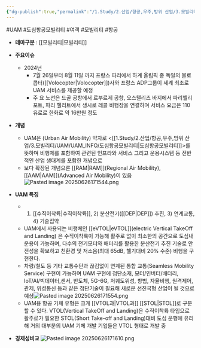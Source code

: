 ```yaml
---
{"dg-publish":true,"permalink":"/1.Study/2.산업/항공,우주,방위 산업/3.모빌리티/UAM/UAM/","created":"2024-11-20T21:02:29.658+09:00","updated":"2025-06-26T17:16:12.570+09:00"}
---
```


#UAM #도심항공모빌리티 #여객 #모빌리티 #항공 


- **테마구분** : [[모빌리티\|모빌리티]]

- **주요이슈**
	- 2024년
		- 7월 26일부터 8월 11일 까지 프랑스 파리에서 하계 올림픽 중 독일의 볼로콥터([[Volocopter\|Volocopter]])사와 프랑스 ADP그룹이 세계 최초로 UAM 서비스를 제공할 예정
		-  주 요 노선은 드골 공항에서 르부르제 공항, 오스텔리츠 바지에서 파리헬리포트, 파리 헬리트에서 생시로 레콜 비행장을 연결하며 서비스 요금은 110유로로 한화로 약 16만원 정도

- **개념**
	- UAM은 (Urban Air Mobility) 약자로 <[[1.Study/2.산업/항공,우주,방위 산업/3.모빌리티/UAM/UAM_INFO/도심항공모빌리티\|도심항공모빌리티]]>를 뜻하며 비행체를 포함하여 관련된 인프라와 서비스 그리고 운용시스템 등 전반적인 산업 생태계를 포함한 개념으로
	- 보다 확장된 개념으론 [[RAM\|RAM]](Regional Air Mobility), [[AAM\|AAM]](Advanced Air Mobility)이 있음![Pasted image 20250626171544.png](/img/user/attachments/Pasted%20image%2020250626171544.png)


- **UAM 특징**
	-  1) [[수직이착륙\|수직이착륙]], 2) 분산전기([[DEP\|DEP]]) 추진, 3) 연계교통, 4) 기술집약
	- UAM에서 사용되는 비행체인 [[eVTOL\|eVTOL]](electric Vertical TakeOff and Landing) 은 수직이착륙이 가능해 활주로 없이 최소한의 공간으로 도심내 운용이 가능하며, 다수의 전기모터와 배터리를 활용한 분산전기 추진 기술로 안전성을 확보하고 친환경 및 저소음(최대 65dB, 헬기대비 20% 수준) 비행을 구현한다. 
	- 차량/철도 등 기타 교통수단과 끊김없이 연계된 통합 교통(Seamless Mobility Service) 구현이 가능하며 UAM 구현에 첨단소재, 모터/인버터/배터리, IoT/AI/빅데이터,센서, 반도체, 5G-6G, 저궤도위성, 항법, 자율비행, 원격제어, 관제, 위성통신 등과 같은 첨단기술이 필요해 새로운 선진국형 산업이 될 것으로 예상![Pasted image 20250626171554.png](/img/user/attachments/Pasted%20image%2020250626171554.png)
	- UAM용 항공 기체 유형은 크게 [[VTOL과\|VTOL과]] [[STOL\|STOL]]로 구분할 수 있다. VTOL(Vertical TakeOff and Landing)은 수직이착륙 타입으로 활주로가 필요한 STOL(Short Take-off and Landing)대비 도심 운행에 유리해 거의 대부분의 UAM 기체 개발 기업들은 VTOL 형태로 개발 중

- **경제성비교**
		![Pasted image 20250626171610.png](/img/user/attachments/Pasted%20image%2020250626171610.png)